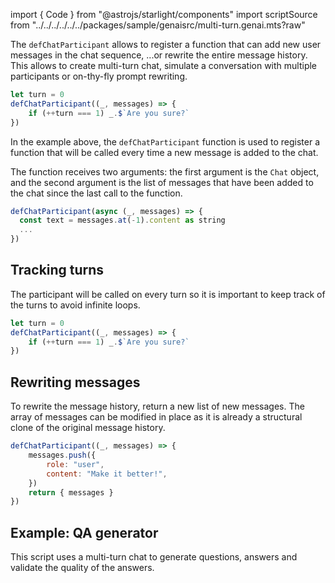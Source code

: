 import { Code } from "@astrojs/starlight/components"
import scriptSource from "../../../../../../packages/sample/genaisrc/multi-turn.genai.mts?raw"

The `defChatParticipant` allows to register a function that can add new user messages in the chat sequence, ...or rewrite the entire message history.
This allows to create multi-turn chat, simulate a conversation with multiple participants or on-thy-fly prompt rewriting.

```js
let turn = 0
defChatParticipant((_, messages) => {
    if (++turn === 1) _.$`Are you sure?`
})
```

In the example above, the `defChatParticipant` function is used to register a function that will be called every time a new message is added to the chat.

The function receives two arguments: the first argument is the `Chat` object, and the second argument is the list of messages that have been added to the chat since the last call to the function.

```js
defChatParticipant(async (_, messages) => {
  const text = messages.at(-1).content as string
  ...
})
```

## Tracking turns

The participant will be called on every turn so it is important to keep track of the turns to avoid infinite loops.

```js
let turn = 0
defChatParticipant((_, messages) => {
    if (++turn === 1) _.$`Are you sure?`
})
```

## Rewriting messages

To rewrite the message history, return a new list of new messages. The array of messages can be modified in place as it is already a structural clone of the original message history.

```js
defChatParticipant((_, messages) => {
    messages.push({
        role: "user",
        content: "Make it better!",
    })
    return { messages }
})
```

## Example: QA generator

This script uses a multi-turn chat to generate questions, answers and validate the quality of the answers.

<Code code={scriptSource} wrap={true} lang="js" title="qa-gen.genai.mjs" />